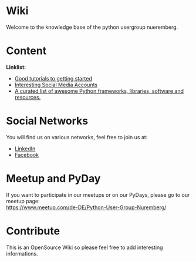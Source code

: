 # Wiki
Welcome to the knowledge base of the python usergroup nueremberg.

# Content
**Linklist:**
* <a href="https://github.com/PythonUsergroupNbg/wiki/wiki/Python-Getting-Started">Good tutorials to getting started</a>
* <a href="https://github.com/PythonUsergroupNbg/wiki/wiki/Social-Media-Accounts">Interesting Social Media Accounts</a>
* <a href="https://github.com/vinta/awesome-python">A curated list of awesome Python frameworks, libraries, software and resources.</a>

# Social Networks
You will find us on various networks, feel free to join us  at:
* <a href="https://www.linkedin.com/groups/8886319/">LinkedIn</a>
* <a href="https://www.facebook.com/groups/173887097324955/?ref=bookmarks">Facebook</a>

# Meetup and PyDay
If you want to participate in our meetups or on our PyDays, please go to our meetup page:<br>
https://www.meetup.com/de-DE/Python-User-Group-Nuremberg/

# Contribute
This is an OpenSource Wiki so please feel free to add interesting informations.

